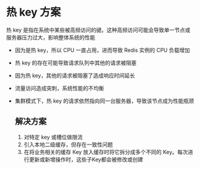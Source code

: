 # 热 key 方案

热 key 是指在系统中某些被高频访问的键。这种高频访问可能会导致单一节点或服务器压力过大，影响整体系统的性能

- 因为是热 key，所以 CPU 一直占用，进而导致 Redis 实例的 CPU 负载增加

- 热 key 的存在可能导致请求队列中其他的请求被阻塞

- 因为热 key，其他的请求被阻塞了造成响应时间延长

- 流量访问造成突刺，系统性能的不均衡

- 集群模式下，热 key 的请求依然指向同一台服务器，导致该节点成为性能瓶颈

  ## 解决方案

  1. 对特定 key 或槽位做限流
  2. 引入本地二级缓存，但存在一致性问题
  3. 在将业务相关的缓存 Key 放入缓存时将它拆分成多个不同的 Key。每次进行更新或新增操作时，这些子Key都会被修改或创建